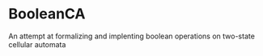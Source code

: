 # BooleanCA
An attempt at formalizing and implenting boolean operations on two-state cellular automata
